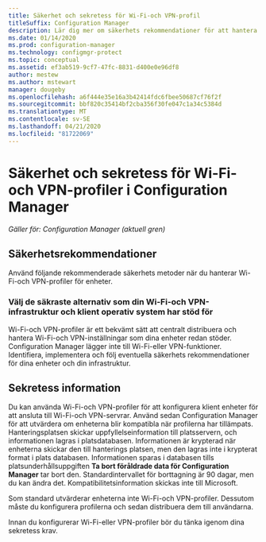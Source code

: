 ```yaml
---
title: Säkerhet och sekretess för Wi-Fi-och VPN-profil
titleSuffix: Configuration Manager
description: Lär dig mer om säkerhets rekommendationer för att hantera Wi-Fi-och VPN-profiler för enheter i Configuration Manager.
ms.date: 01/14/2020
ms.prod: configuration-manager
ms.technology: configmgr-protect
ms.topic: conceptual
ms.assetid: ef3ab519-9cf7-47fc-8831-d400e0e96df8
author: mestew
ms.author: mstewart
manager: dougeby
ms.openlocfilehash: a6f444e35e16a3b42414fdc6fbee50687cf76f2f
ms.sourcegitcommit: bbf820c35414bf2cba356f30fe047c1a34c5384d
ms.translationtype: MT
ms.contentlocale: sv-SE
ms.lasthandoff: 04/21/2020
ms.locfileid: "81722069"
---
```

# <a name="security-and-privacy-for-wi-fi-and-vpn-profiles-in-configuration-manager"></a>Säkerhet och sekretess för Wi-Fi-och VPN-profiler i Configuration Manager

*Gäller för: Configuration Manager (aktuell gren)*

## <a name="security-recommendations"></a>Säkerhetsrekommendationer

Använd följande rekommenderade säkerhets metoder när du hanterar Wi-Fi-och VPN-profiler för enheter.

### <a name="choose-the-most-secure-options-that-your-wi-fi-and-vpn-infrastructure-and-client-operating-systems-can-support"></a>Välj de säkraste alternativ som din Wi-Fi-och VPN-infrastruktur och klient operativ system har stöd för

Wi-Fi-och VPN-profiler är ett bekvämt sätt att centralt distribuera och hantera Wi-Fi-och VPN-inställningar som dina enheter redan stöder. Configuration Manager lägger inte till Wi-Fi-eller VPN-funktioner. Identifiera, implementera och följ eventuella säkerhets rekommendationer för dina enheter och din infrastruktur.

## <a name="privacy-information"></a>Sekretess information

Du kan använda Wi-Fi-och VPN-profiler för att konfigurera klient enheter för att ansluta till Wi-Fi-och VPN-servrar. Använd sedan Configuration Manager för att utvärdera om enheterna blir kompatibla när profilerna har tillämpats. Hanteringsplatsen skickar uppfyllelseinformation till platsservern, och informationen lagras i platsdatabasen. Informationen är krypterad när enheterna skickar den till hanterings platsen, men den lagras inte i krypterat format i plats databasen. Informationen sparas i databasen tills platsunderhållsuppgiften **Ta bort föråldrade data för Configuration Manager** tar bort den. Standardintervallet för borttagning är 90 dagar, men du kan ändra det. Kompatibilitetsinformation skickas inte till Microsoft.

Som standard utvärderar enheterna inte Wi-Fi-och VPN-profiler. Dessutom måste du konfigurera profilerna och sedan distribuera dem till användarna.  

Innan du konfigurerar Wi-Fi-eller VPN-profiler bör du tänka igenom dina sekretess krav.  

